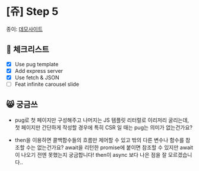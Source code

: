 # [쥬] Step 5

종이: [데모사이트](https://sju02048.github.io/fe-kakaopage/)

## 📃 체크리스트

- [x] Use pug template
- [x] Add express server
- [x] Use fetch & JSON
- [ ] Feat infinite carousel slide

## 😸 궁금쓰

- pug로 첫 페이지만 구성해주고 나머지는 JS 템플릿 리터럴로 이리저리 굴리는데, 첫 페이지만 간단하게 작성할 경우에 특히 CSR 일 때는 pug는 의미가 없는건가요?
  
- then을 이용하면 콜백함수들의 흐름만 제어할 수 있고 밖의 다른 변수나 함수를 참조할 수는 없는건가요? await을 리턴한 promise에 붙이면 참조할 수 있지만 await이 나오기 전엔 못했는지 궁금합니다! then이 async 보다 나은 점을 잘 모르겠습니다..

